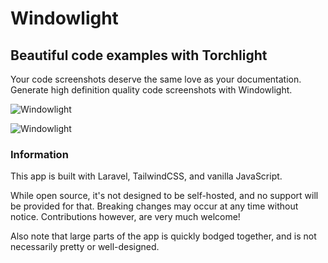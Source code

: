 # Windowlight

## Beautiful code examples with Torchlight

Your code screenshots deserve the same love as your documentation. Generate high definition quality code screenshots with Windowlight.

![Windowlight](https://github.com/caendesilva/Windowlight/assets/95144705/722dcea3-ef7d-4792-9635-6b3384b59136)

![Windowlight](https://github.com/caendesilva/Windowlight/assets/95144705/5c468d1d-35cd-4626-882e-bbbb4fb7f3fb)

### Information

This app is built with Laravel, TailwindCSS, and vanilla JavaScript. 

While open source, it's not designed to be self-hosted, and no support will be provided for that.
Breaking changes may occur at any time without notice. Contributions however, are very much welcome!

Also note that large parts of the app is quickly bodged together, and is not necessarily pretty or well-designed.
